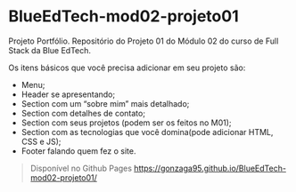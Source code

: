 # BlueEdTech-mod02-projeto01
Projeto Portfólio. Repositório do Projeto 01 do Módulo 02 do curso de Full Stack da Blue EdTech. 

Os itens básicos que você precisa adicionar em seu projeto são:
- Menu;
- Header se apresentando;
- Section com um “sobre mim” mais detalhado;
- Section com detalhes de contato;
- Section com seus projetos (podem ser os feitos no M01);
- Section com as tecnologias que você domina(pode adicionar HTML, CSS e JS);
- Footer falando quem fez o site.

> Disponível no Github Pages
> https://gonzaga95.github.io/BlueEdTech-mod02-projeto01/